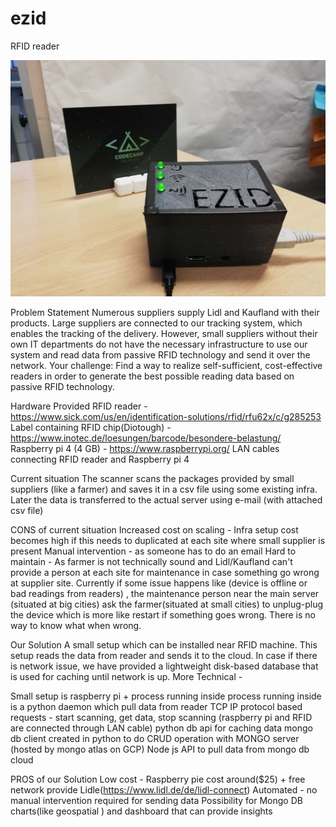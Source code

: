 # ezid
RFID reader

![Reader image](./IMG_20191117_131756.jpg)

Problem Statement
Numerous suppliers supply Lidl and Kaufland with their products. Large suppliers are connected to our tracking system, which enables the tracking of the delivery. However, small suppliers without their own IT departments do not have the necessary infrastructure to use our system and read data from passive RFID technology and send it over the network.
Your challenge: Find a way to realize self-sufficient, cost-effective readers in order to generate the best possible reading data based on passive RFID technology.

Hardware Provided
RFID reader - https://www.sick.com/us/en/identification-solutions/rfid/rfu62x/c/g285253
Label containing RFID chip(Diotough) - https://www.inotec.de/loesungen/barcode/besondere-belastung/
Raspberry pi 4 (4 GB) - https://www.raspberrypi.org/
LAN cables connecting RFID reader and Raspberry pi 4

Current situation
The scanner scans the packages provided by small suppliers (like a farmer) and saves it in a csv file using some existing infra. Later the data is transferred to the actual server using e-mail (with attached csv file)

CONS of current situation
Increased cost on scaling - Infra setup cost becomes high if this needs to duplicated at each site where small supplier is present
Manual intervention - as someone has to do an email
Hard to maintain - As farmer is not technically sound and Lidl/Kaufland can't provide a person at each site for maintenance in case something go wrong at supplier site. Currently if some issue happens like (device is offline or bad readings from readers) , the maintenance person near the main server (situated at big cities) ask the farmer(situated at small cities) to unplug-plug the device which is more like restart if something goes wrong. There is no way to know what when wrong.


Our Solution
A small setup which can be installed near RFID machine. This setup reads the data from reader and sends it to the cloud. In case if there is network issue, we have provided a lightweight disk-based database that is used for caching until network is up. 
More Technical -

Small setup is raspberry pi + process running inside
process running inside is a python daemon which pull data from reader
TCP IP protocol based requests - start scanning, get data, stop scanning (raspberry pi and RFID are connected through LAN cable)
python db api for caching data
mongo db client created in python to do CRUD operation with MONGO server (hosted by mongo atlas on GCP)
Node js API to pull data from mongo db cloud


PROS of our Solution
Low cost - Raspberry pie cost around($25) + free network provide Lidle(https://www.lidl.de/de/lidl-connect)
Automated - no manual intervention required for sending data
Possibility for Mongo DB charts(like geospatial ) and dashboard that can provide insights
